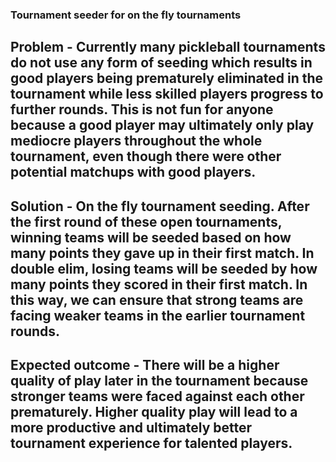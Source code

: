 ### Tournament seeder for on the fly tournaments

## Problem - Currently many pickleball tournaments do not use any form of seeding which results in good players being prematurely eliminated in the tournament while less skilled players progress to further rounds. This is not fun for anyone because a good player may ultimately only play mediocre players throughout the whole tournament, even though there were other potential matchups with good players.

## Solution - On the fly tournament seeding. After the first round of these open tournaments, winning teams will be seeded based on how many points they gave up in their first match. In double elim, losing teams will be seeded by how many points they scored in their first match. In this way, we can ensure that strong teams are facing weaker teams in the earlier tournament rounds.

## Expected outcome - There will be a higher quality of play later in the tournament because stronger teams were faced against each other prematurely. Higher quality play will lead to a more productive and ultimately better tournament experience for talented players.

